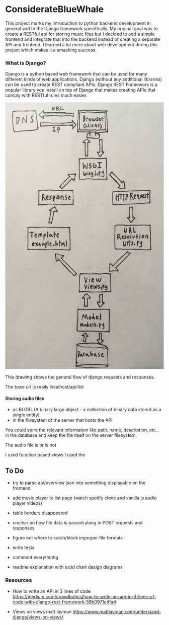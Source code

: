 # ConsiderateBlueWhale

This project marks my introduction to python backend development in general and to the Django framework specifically. My original goal was to create a RESTful api for storing music files but I decided to add a simple frontend and integrate that into the backend instead of creating a separate API and frontend. I learned a lot more about web development during this project which makes it a smashing success. 

### What is Django?
Django is a python based web framework that can be used for many different kinds of web applications. Django (without any additional libraries) can be used to create REST compliant APIs. Django REST Framework is a popular library you install on top of Django that makes creating APIs that comply with RESTful rules much easier.


<img src="/images/djangoFlow.jpg">

This drawing shows the general flow of django requests and responses. 


The base url is really localhost/api/list

#### Storing audio files 
* as BLOBs (A binary large object - a collection of binary data stored as a single entity)
* in the filesystem of the server that hosts the API

You could store the relevant information like path, name, description, etc... in the database and keep the file itself on the server filesystem.

The audio file is or is not 

I used function based views 
I used the

## To Do
* try to parse api/overview json into something displayable on the frontend 
* add music player to list page (watch spotify clone and vanilla js audio player videos)

* table borders disappeared
* unclear on how file data is passed along in POST requests and responses

* figure out where to catch/block improper file formats

* write tests

* comment everythinhg
* readme explanation with lucid chart design diagrams


### Resources
* How to write an API in 3 lines of code https://medium.com/crowdbotics/how-to-write-an-api-in-3-lines-of-code-with-django-rest-framework-59b0971edfa4

* Views on views matt layman https://www.mattlayman.com/understand-django/views-on-views/
